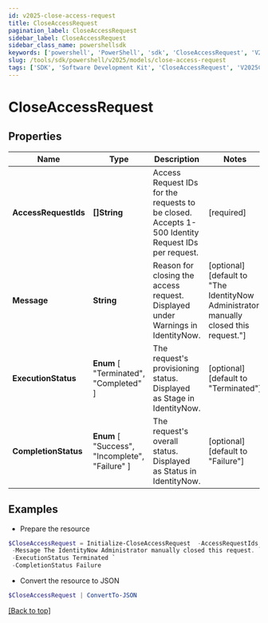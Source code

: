 ```yaml
---
id: v2025-close-access-request
title: CloseAccessRequest
pagination_label: CloseAccessRequest
sidebar_label: CloseAccessRequest
sidebar_class_name: powershellsdk
keywords: ['powershell', 'PowerShell', 'sdk', 'CloseAccessRequest', 'V2025CloseAccessRequest'] 
slug: /tools/sdk/powershell/v2025/models/close-access-request
tags: ['SDK', 'Software Development Kit', 'CloseAccessRequest', 'V2025CloseAccessRequest']
---
```



# CloseAccessRequest

## Properties

Name | Type | Description | Notes
------------ | ------------- | ------------- | -------------
**AccessRequestIds** | **[]String** | Access Request IDs for the requests to be closed. Accepts 1-500 Identity Request IDs per request. | [required]
**Message** | **String** | Reason for closing the access request. Displayed under Warnings in IdentityNow. | [optional] [default to "The IdentityNow Administrator manually closed this request."]
**ExecutionStatus** |  **Enum** [  "Terminated",    "Completed" ] | The request's provisioning status. Displayed as Stage in IdentityNow. | [optional] [default to "Terminated"]
**CompletionStatus** |  **Enum** [  "Success",    "Incomplete",    "Failure" ] | The request's overall status. Displayed as Status in IdentityNow. | [optional] [default to "Failure"]

## Examples

- Prepare the resource
```powershell
$CloseAccessRequest = Initialize-CloseAccessRequest  -AccessRequestIds [2c90ad2a70ace7d50170acf22ca90010] `
 -Message The IdentityNow Administrator manually closed this request. `
 -ExecutionStatus Terminated `
 -CompletionStatus Failure
```

- Convert the resource to JSON
```powershell
$CloseAccessRequest | ConvertTo-JSON
```


[[Back to top]](#) 

